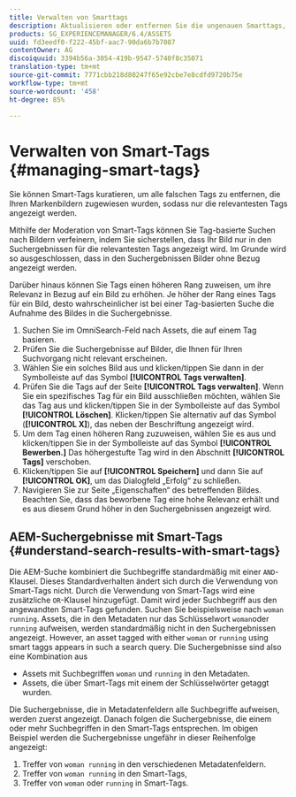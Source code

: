 ```yaml
---
title: Verwalten von Smarttags
description: Aktualisieren oder entfernen Sie die ungenauen Smarttags, um die Relevanz von Tags zu verbessern
products: SG_EXPERIENCEMANAGER/6.4/ASSETS
uuid: fd3eedf0-f222-45bf-aac7-90da6b7b7087
contentOwner: AG
discoiquuid: 3394b56a-3054-419b-9547-5740f8c35071
translation-type: tm+mt
source-git-commit: 7771cbb218d80247f65e92cbe7e8cdfd9720b75e
workflow-type: tm+mt
source-wordcount: '458'
ht-degree: 85%

---
```



# Verwalten von Smart-Tags {#managing-smart-tags}

Sie können Smart-Tags kuratieren, um alle falschen Tags zu entfernen, die Ihren Markenbildern zugewiesen wurden, sodass nur die relevantesten Tags angezeigt werden.

Mithilfe der Moderation von Smart-Tags können Sie Tag-basierte Suchen nach Bildern verfeinern, indem Sie sicherstellen, dass Ihr Bild nur in den Suchergebnissen für die relevantesten Tags angezeigt wird. Im Grunde wird so ausgeschlossen, dass in den Suchergebnissen Bilder ohne Bezug angezeigt werden.

Darüber hinaus können Sie Tags einen höheren Rang zuweisen, um ihre Relevanz in Bezug auf ein Bild zu erhöhen. Je höher der Rang eines Tags für ein Bild, desto wahrscheinlicher ist bei einer Tag-basierten Suche die Aufnahme des Bildes in die Suchergebnisse.

1. Suchen Sie im OmniSearch-Feld nach Assets, die auf einem Tag basieren.
1. Prüfen Sie die Suchergebnisse auf Bilder, die Ihnen für Ihren Suchvorgang nicht relevant erscheinen.
1. Wählen Sie ein solches Bild aus und klicken/tippen Sie dann in der Symbolleiste auf das Symbol **[!UICONTROL Tags verwalten]**.
1. Prüfen Sie die Tags auf der Seite **[!UICONTROL Tags verwalten]**. Wenn Sie ein spezifisches Tag für ein Bild ausschließen möchten, wählen Sie das Tag aus und klicken/tippen Sie in der Symbolleiste auf das Symbol **[!UICONTROL Löschen]**. Klicken/tippen Sie alternativ auf das Symbol (**[!UICONTROL X]**), das neben der Beschriftung angezeigt wird.
1. Um dem Tag einen höheren Rang zuzuweisen, wählen Sie es aus und klicken/tippen Sie in der Symbolleiste auf das Symbol **[!UICONTROL Bewerben.]** Das höhergestufte Tag wird in den Abschnitt **[!UICONTROL Tags]** verschoben.
1. Klicken/tippen Sie auf **[!UICONTROL Speichern]** und dann Sie auf **[!UICONTROL OK]**, um das Dialogfeld „Erfolg“ zu schließen.
1. Navigieren Sie zur Seite „Eigenschaften“ des betreffenden Bildes. Beachten Sie, dass das beworbene Tag eine hohe Relevanz erhält und es aus diesem Grund höher in den Suchergebnissen angezeigt wird.

## AEM-Suchergebnisse mit Smart-Tags     {#understand-search-results-with-smart-tags}

Die AEM-Suche kombiniert die Suchbegriffe standardmäßig mit einer `AND`-Klausel. Dieses Standardverhalten ändert sich durch die Verwendung von Smart-Tags nicht. Durch die Verwendung von Smart-Tags wird eine zusätzliche `OR`-Klausel hinzugefügt. Damit wird jeder Suchbegriff aus den angewandten Smart-Tags gefunden. Suchen Sie beispielsweise nach `woman running`. Assets, die in den Metadaten nur das Schlüsselwort `woman`oder `running` aufweisen, werden standardmäßig nicht in den Suchergebnissen angezeigt. However, an asset tagged with either `woman` or `running` using smart taggs appears in such a search query. Die Suchergebnisse sind also eine Kombination aus

* Assets mit Suchbegriffen `woman` und `running` in den Metadaten.
* Assets, die über Smart-Tags mit einem der Schlüsselwörter getaggt wurden.

Die Suchergebnisse, die in Metadatenfeldern alle Suchbegriffe aufweisen, werden zuerst angezeigt. Danach folgen die Suchergebnisse, die einem oder mehr Suchbegriffen in den Smart-Tags entsprechen. Im obigen Beispiel werden die Suchergebnisse ungefähr in dieser Reihenfolge angezeigt:

1. Treffer von `woman running` in den verschiedenen Metadatenfeldern.
1. Treffer von `woman running` in den Smart-Tags,
1. Treffer von `woman` oder `running` in Smart-Tags.
